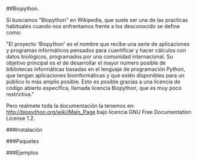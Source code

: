 ##Biopython.  
  
Si buscamos "Biopython" en Wikipedia, que suele ser una de las practicas habituales cuando nos enfrentamos frente a los desconocido se define como: 
  
"El proyecto 'Biopython' es el nombre que recibe una serie de aplicaciones y programas informáticos pensados para cuantificar y hacer cálculos con datos biológicos, programados por una comunidad internacional. Su objetivo principal es el de desarrollar el mayor número posible de bibliotecas informáticas basadas en el lenguaje de programación Python, que tengan aplicaciones bioinformáticas y que estén disponibles para un público lo más amplio posible. Esto es posible gracias a una licencia de código abierto específica, llamada licencia Biopython, que es muy poco restrictiva."  
  
Pero realmete toda la documentación la tenemos en: http://biopython.org/wiki/Main_Page bajo licencia GNU Free Documentation License 1.2.  
   
###Instalación  
  
###Paquetes  
  
###Ejemplos  
  
  
